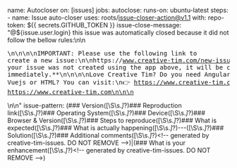 name: Autocloser
on: [issues]
jobs:
  autoclose:
    runs-on: ubuntu-latest
    steps:
    - name: Issue auto-closer
      uses: roots/issue-closer-action@v1.1
      with:
        repo-token: ${{ secrets.GITHUB_TOKEN }}
        issue-close-message: "@${issue.user.login} this issue was automatically closed because it did not follow the bellow rules:\n\n<pre>\n\n\n\nIMPORTANT: Please use the following link to create a new issue:\n\nhttps://www.creative-tim.com/new-issue/vue-now-ui-dashboard-pro\n\n**If your issue was not created using the app above, it will be closed immediately.**\n\n\n\nLove Creative Tim? Do you need Angular, React, Vuejs or HTML? You can visit:\n👉  https://www.creative-tim.com/bundles\n👉  https://www.creative-tim.com\n\n\n</pre>\n\n"
        issue-pattern: (\#\#\# Version([\S\s.*]*?)\#\#\# Reproduction link([\S\s.*]*?)\#\#\# Operating System([\S\s.*]*?)\#\#\# Device([\S\s.*]*?)\#\#\# Browser & Version([\S\s.*]*?)\#\#\# Steps to reproduce([\S\s.*]*?)\#\#\# What is expected([\S\s.*]*?)\#\#\# What is actually happening([\S\s.*]*?)---([\S\s.*]*?)\#\#\# Solution([\S\s.*]*?)\#\#\# Additional comments([\S\s.*]*?)\<\!-- generated by creative-tim-issues\. DO NOT REMOVE --\>)|(\#\#\# What is your enhancement([\S\s.*]*?)\<\!-- generated by creative-tim-issues\. DO NOT REMOVE --\>)
